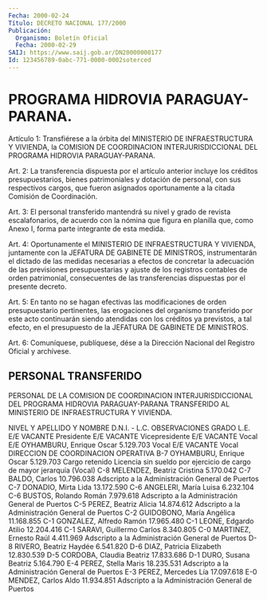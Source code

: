 ```yaml
---
Fecha: 2000-02-24
Título: DECRETO NACIONAL 177/2000
Publicación:
  Organismo: Boletín Oficial
  Fecha: 2000-02-29
SAIJ: https://www.saij.gob.ar/DN20000000177
Id: 123456789-0abc-771-0000-0002soterced
---
```

# PROGRAMA HIDROVIA PARAGUAY-PARANA.

<a id="1"></a>
Artículo 1: Transfiérese a la órbita del MINISTERIO DE INFRAESTRUCTURA Y VlVIENDA, la COMISION DE COORDINACION INTERJURISDICCIONAL DEL PROGRAMA HIDROVIA PARAGUAY-PARANA.

<a id="2"></a>
Art.  2:  La  transferencia  dispuesta por el  artículo  anterior incluye  los  créditos  presupuestarios,   bienes  patrimoniales  y dotación  de  personal,  con  sus  respectivos cargos,  que  fueron asignados  oportunamente  a  la citada  Comisión  de  Coordinación.

<a id="3"></a>
Art. 3: El personal transferido  mantendrá  su  nivel  y  grado de revista  escalafonarios,  de  acuerdo  con la nómina que figura  en planilla que, como Anexo I, forma parte  integrante  de esta medida.

<a id="4"></a>
Art. 4: Oportunamente el MINISTERIO DE INFRAESTRUCTURA Y VIVIENDA, juntamente con la JEFATURA DE GABINETE DE MINISTROS, instrumentarán el  dictado  de  las medidas necesarias a efectos de concretar  la adecuación de las  previsiones  presupuestarias  y  ajuste  de  los registros  contables  de  orden  patrimonial,  consecuentes  de las transferencias dispuestas por el presente decreto.

<a id="5"></a>
Art. 5: En tanto no se hagan efectivas las modificaciones de orden presupuestario    pertinentes,    las   erogaciones  del  organismo transferido  por  este acto continuarán siendo  atendidas  con  los créditos ya previstos,  a  tal  efecto,  en  el  presupuesto  de la JEFATURA DE GABINETE DE MINISTROS.

<a id="6"></a>
Art. 6: Comuníquese, publíquese, dése a la Dirección Nacional  del Registro Oficial y archívese.

## PERSONAL TRANSFERIDO

<a id="1"></a>
PERSONAL DE LA COMISION DE COORDINACION INTERJURISDICCIONAL DEL PROGRAMA HIDROVIA PARAGUAY-PARANA TRANSFERIDO AL MINISTERIO DE INFRAESTRUCTURA  Y VIVIENDA.

 NIVEL Y     APELLIDO Y NOMBRE     D.N.I. - L.C.    OBSERVACIONES GRADO                                 L.E. E/E             VACANTE                             Presidente  E/E             VACANTE                         Vicepresidente  E/E             VACANTE                                  Vocal  E/E      OYHAMBURU, Enrique Oscar  5.129.703             Vocal  E/E             VACANTE                                  Vocal           DIRECCION DE COORDINACION OPERATIVA  B-7      OYHAMBURU, Enrique Oscar  5.129.703    Cargo retenido                                            Licencia sin sueldo                                         por ejercicio de cargo                                      de mayor jerarquía (Vocal)  C-8    MELENDEZ, Beatriz Cristina  5.170.042  C-7         BALDO, Carlos         10.796.038    Adscripto a la                                          Administración General                                                      de Puertos  C-7      DONADIO, Mirta Lida      13.172.590  C-6     ANGELERI, María Luisa      6.232.104  C-6     BUSTOS, Rolando Román      7.979.618    Adscripto a la                                         Administración General                                                     de Puertos  C-5     PEREZ, Beatriz Alicia     14.874.612     Adscripto a la                                           Administración General                                                     de Puertos C-2  GUIDOBONO, María Angélica    11.168.855  C-1   GONZALEZ, Alfredo Ramón     17.965.480  C-1    LEONE, Edgardo Atilio      12.204.416 C-1   SARAVI, Guillermo Carlos     8.340.805 C-0   MARTINEZ, Ernesto Raúl       4.411.969     Adscripto a la                                         Administración General                                                     de Puertos D-8    RIVERO, Beatriz Haydée      6.541.820 D-6   DIAZ, Patricia Elizabeth    12.830.539 D-5   CORDOBA, Claudia Beatriz    17.833.686 D-1     DURO, Susana Beatriz       5.164.790 E-4     PEREZ, Stella Maris       18.235.531     Adscripto a la                                         Administración General                                                     de Puertos E-3     PEREZ, Mercedes Lía       17.097.618 E-0     MENDEZ, Carlos Aldo       11.934.851      Adscripto a la                                          Administración General                                                      de Puertos